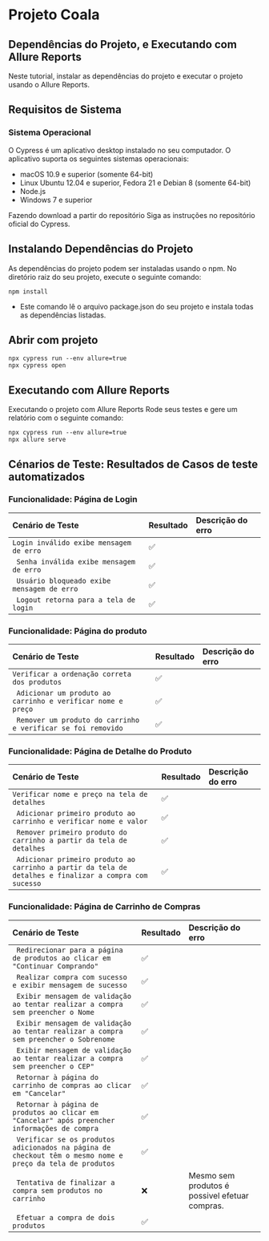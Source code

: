 # Projeto Coala


## Dependências do Projeto, e Executando com Allure Reports
Neste tutorial, instalar as dependências do projeto e executar o projeto usando o Allure Reports.

## Requisitos de Sistema
### Sistema Operacional
O Cypress é um aplicativo desktop instalado no seu computador. O aplicativo suporta os seguintes sistemas operacionais:

- macOS 10.9 e superior (somente 64-bit)
- Linux Ubuntu 12.04 e superior, Fedora 21 e Debian 8 (somente 64-bit)
- Node.js
- Windows 7 e superior

Fazendo download a partir do repositório
Siga as instruções no repositório oficial do Cypress.

## Instalando Dependências do Projeto
As dependências do projeto podem ser instaladas usando o npm. No diretório raiz do seu projeto, execute o seguinte comando:


```
npm install 
```
- Este comando lê o arquivo package.json do seu projeto e instala todas as dependências listadas.
## Abrir com projeto

```
npx cypress run --env allure=true
npx cypress open
```


##	Executando com Allure Reports

Executando o projeto com Allure Reports
Rode seus testes e gere um relatório com o seguinte comando:

```
npx cypress run --env allure=true
npx allure serve
```

## Cénarios de Teste: Resultados de Casos de teste automatizados

### Funcionalidade: Página de Login

| Cenário de Teste                                        | Resultado | Descrição do erro |                                                                                                                                                                                                                                                 
| :------------------------------------------------------ | :-----------------------|:------------------|
| `Login inválido exibe mensagem de erro`                 | :white_check_mark:      |                   |
| ` Senha inválida exibe mensagem de erro`                |	:white_check_mark:      |                   |
| ` Usuário bloqueado exibe mensagem de erro`             |	:white_check_mark:      |                   |
| ` Logout retorna para a tela de login`                  |	:white_check_mark:      |                   |


### Funcionalidade: Página do produto

| Cenário de Teste                                               | Resultado | Descrição do erro |                                                                                                                                                                                                                                                 
| :--------------------------------------------------------------| :------------------|:------------------|
| `Verificar a ordenação correta dos produtos`                   | 	:white_check_mark:|                   |
| ` Adicionar um produto ao carrinho e verificar nome e preço`   |	:white_check_mark:|                   |
| ` Remover um produto do carrinho e verificar se foi removido`  | 	:white_check_mark:|                   |

### Funcionalidade: Página de Detalhe do Produto

| Cenário de Teste                                                                                       | Resultado | Descrição do erro |                                                                                                                                                                                                                                                 
| :------------------------------------------------------------------------------------------------------| :------------------|:------------------|
| `Verificar nome e preço na tela de detalhes`                                                           |	:white_check_mark:|                   |
| ` Adicionar primeiro produto ao carrinho e verificar nome e valor`                                     |	:white_check_mark:|                   |
| ` Remover primeiro produto do carrinho a partir da tela de detalhes`                                   | 	:white_check_mark:|                   |
| ` Adicionar primeiro produto ao carrinho a partir da tela de detalhes e finalizar a compra com sucesso`| 	:white_check_mark:|                   |



### Funcionalidade: Página de Carrinho de Compras

| Cenário de Teste                                                                                           | Resultado | Descrição do erro |                                                                                                                                                                                                                                                 
| :----------------------------------------------------------------------------------------------------------| :------------------|:------------------------------------------------------------------|
| ` Redirecionar para a página de produtos ao clicar em "Continuar Comprando"`                               |	:white_check_mark:|                                                                   |
| ` Realizar compra com sucesso e exibir mensagem de sucesso`                                                |	:white_check_mark:|                                                                   |
| ` Exibir mensagem de validação ao tentar realizar a compra sem preencher o Nome`                           |	:white_check_mark:|                                                                   |
| ` Exibir mensagem de validação ao tentar realizar a compra sem preencher o Sobrenome`                      |	:white_check_mark:|                                                                   |
| ` Exibir mensagem de validação ao tentar realizar a compra sem preencher o CEP"`                           |	:white_check_mark:|                                                                   |
| ` Retornar à página do carrinho de compras ao clicar em "Cancelar"`                                        |	:white_check_mark:|                                                                   |
| ` Retornar à página de produtos ao clicar em "Cancelar" após preencher informações de compra`              | 	:white_check_mark:|                                                                   |
| ` Verificar se os produtos adicionados na página de checkout têm o mesmo nome e preço da tela de produtos` | 	:white_check_mark:|                                                                   |
| ` Tentativa de finalizar a compra sem produtos no carrinho`                                                |	:x:               |  Mesmo sem produtos é possivel efetuar compras.                   |
| ` Efetuar a compra de dois produtos`                                                                       | 	:white_check_mark:|                                                                   |
